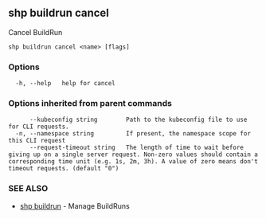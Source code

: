 ## shp buildrun cancel

Cancel BuildRun

```
shp buildrun cancel <name> [flags]
```

### Options

```
  -h, --help   help for cancel
```

### Options inherited from parent commands

```
      --kubeconfig string        Path to the kubeconfig file to use for CLI requests.
  -n, --namespace string         If present, the namespace scope for this CLI request
      --request-timeout string   The length of time to wait before giving up on a single server request. Non-zero values should contain a corresponding time unit (e.g. 1s, 2m, 3h). A value of zero means don't timeout requests. (default "0")
```

### SEE ALSO

* [shp buildrun](shp_buildrun.md)	 - Manage BuildRuns

